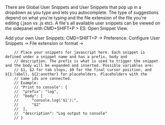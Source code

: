 There are Global User Snippets and User Snippets that pop up in a dropdown as you type and lets you autocomplete. The type of suggestions depend on what you're typing and the file extension of the file you're editing (.json vs .js etc). A file's all available user snippets can be viewed on the sidepanel with CMD+SHIFT+P > ES: Open Snippet View.

Add your own User Snippets:
CMD+SHIFT+P -> Preference: Configure User Snippets -> File extension or format ->
```
    // Place your snippets for javascript here. Each snippet is defined under a snippet name and has a prefix, body and 
    // description. The prefix is what is used to trigger the snippet and the body will be expanded and inserted. Possible variables are:
    // $1, $2 for tab stops, $0 for the final cursor position, and ${1:label}, ${2:another} for placeholders. Placeholders with the 
    // same ids are connected.
    // Example:
    // "Print to console": {
    // 	"prefix": "log",
    // 	"body": [
    // 		"console.log('$1');",
    // 		"$2"
    // 	],
    // 	"description": "Log output to console"
    // }
```

